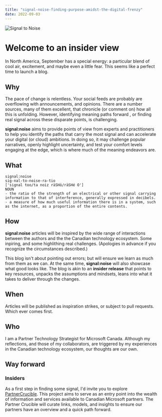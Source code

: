 ```yaml
---
title: "signal-noise-finding-purpose-amidst-the-digital-frenzy"
date: 2022-09-03
---
```


![Signal to Noise](/PartnerCrucible/Library/signaltonoise-title.png)

# Welcome to an insider view

In North America, September has a special energy: a particular blend of cool air, excitement, and maybe even a little fear. This seems like a perfect time to launch a blog.

## Why

The pace of change is relentless. Your social feeds are probably are overflowing with announcements, and opinions. There are a number sources, many of them excellent, that chronicle (or comment on) how all this is unfolding. However, identifying meaning paths forward , or finding real signal across these disparate points, is challenging.

**signal:noise** aims to provide points of view from experts and practitioners to help you identify the paths that carry the most signal and can accelerate your digital (or cloud) ambitions. In doing so, it may challenge popular narratives, openly highlight uncertainty, and test your comfort levels engaging at the edge, which is where much of the meaning endeavors are.

## What

```
signal:noise
sig-nal-to-noise-ra-tio 
['signal too/ta noiz räSHö/räSHé O'] 
NOUN 
- the ratio of the strength of an electrical or other signal carrying information to that of interference, generally expressed in decibels. 
- a measure of how much useful information there is in a system, such as the internet, as a proportion of the entire contents. 
```

## How

**signal:noise** articles will be inspired by the wide range of interactions between the authors and the the Canadian technology ecosystem. Some inpiring, and some highlithing real challenges. (Apologies in advance if you recognize the circumstances described.)

This blog isn't about pointing out errors; but will ensure we learn as much from them as we can. At the same time, **signal:noise** will also showcase what good looks like. The blog is akin to an **insider release** that points to key resources, unpacks the assumptions and mindsets, leans into what it takes to deliver through the changes. 


## When

Articles will be published as inspiration strikes, or subject to pull requests. Which ever comes first.  

## Who

I am a Partner Technology Strategist for Microsoft Canada. Although my reflections, and those of my collaborators, are triggered by my experiences in the Canadian technology ecosystem, our thoughts are our own. 

## Way forward

### Insiders

As a first step in finding some signal, I'd invite you to explore [PartnerCrucible](https://lagimik.github.io/PartnerCrucible/). This project aims to serve as an entry point into the wealth of information and services available to Canadian Microsoft partners. The Partner Crucible will curate links, models, and insights to ensure our partners have an overview and a quick path forward.

